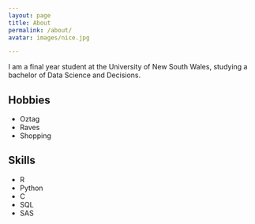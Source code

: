 ```yaml
---
layout: page
title: About
permalink: /about/
avatar: images/nice.jpg

---
```


I am a final year student at the University of New South Wales, studying a bachelor of Data Science and Decisions. 

## Hobbies 
- Oztag 
- Raves 
- Shopping 


## Skills 
- R 
- Python 
- C 
- SQL 
- SAS 



